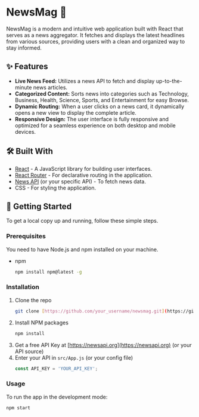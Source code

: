 # NewsMag 📰

NewsMag is a modern and intuitive web application built with React that serves as a news aggregator. It fetches and displays the latest headlines from various sources, providing users with a clean and organized way to stay informed.

## ✨ Features

* **Live News Feed:** Utilizes a news API to fetch and display up-to-the-minute news articles.
* **Categorized Content:** Sorts news into categories such as Technology, Business, Health, Science, Sports, and Entertainment for easy Browse.
* **Dynamic Routing:** When a user clicks on a news card, it dynamically opens a new view to display the complete article.
* **Responsive Design:** The user interface is fully responsive and optimized for a seamless experience on both desktop and mobile devices.

## 🛠️ Built With

* [React](https://reactjs.org/) - A JavaScript library for building user interfaces.
* [React Router](https://reactrouter.com/) - For declarative routing in the application.
* [News API](https://newsapi.org/) (or your specific API) - To fetch news data.
* CSS - For styling the application.

## 🚀 Getting Started

To get a local copy up and running, follow these simple steps.

### Prerequisites

You need to have Node.js and npm installed on your machine.

* npm
    ```sh
    npm install npm@latest -g
    ```

### Installation

1.  Clone the repo
    ```sh
    git clone [https://github.com/your_username/newsmag.git](https://github.com/your_username/newsmag.git)
    ```
2.  Install NPM packages
    ```sh
    npm install
    ```
3.  Get a free API Key at [https://newsapi.org](https://newsapi.org) (or your API source)
4.  Enter your API in `src/App.js` (or your config file)
    ```js
    const API_KEY = 'YOUR_API_KEY';
    ```

### Usage

To run the app in the development mode:

```sh
npm start
 
